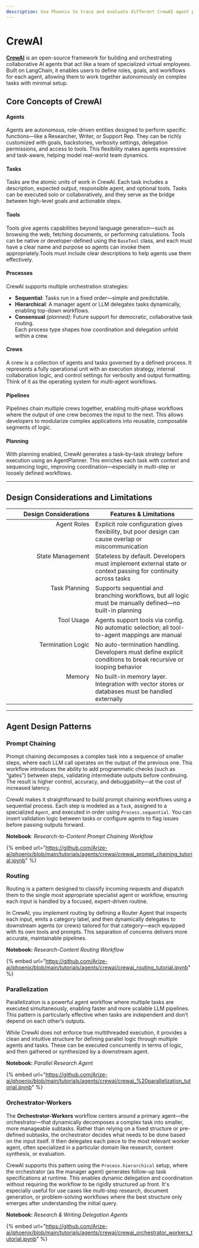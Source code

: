 ```yaml
---
description: Use Phoenix to trace and evaluate different CrewAI agent patterns
---
```


# CrewAI

[**CrewAI**](https://github.com/crewAIInc/crewAI) is an open-source framework for building and orchestrating collaborative AI agents that act like a team of specialized virtual employees. Built on LangChain, it enables users to define roles, goals, and workflows for each agent, allowing them to work together autonomously on complex tasks with minimal setup.

## Core Concepts of CrewAI <a href="#core-concepts-of-crewai" id="core-concepts-of-crewai"></a>

#### **Agents**

Agents are autonomous, role-driven entities designed to perform specific functions—like a Researcher, Writer, or Support Rep. They can be richly customized with goals, backstories, verbosity settings, delegation permissions, and access to tools. This flexibility makes agents expressive and task-aware, helping model real-world team dynamics.

#### Tasks

Tasks are the atomic units of work in CrewAI. Each task includes a description, expected output, responsible agent, and optional tools. Tasks can be executed solo or collaboratively, and they serve as the bridge between high-level goals and actionable steps.

#### Tools

Tools give agents capabilities beyond language generation—such as browsing the web, fetching documents, or performing calculations. Tools can be native or developer-defined using the `BaseTool` class, and each must have a clear name and purpose so agents can invoke them appropriately.Tools must include clear descriptions to help agents use them effectively.

#### Processes

CrewAI supports multiple orchestration strategies:

* **Sequential**: Tasks run in a fixed order—simple and predictable.
* **Hierarchical**: A manager agent or LLM delegates tasks dynamically, enabling top-down workflows.
* **Consensual** _(planned)_: Future support for democratic, collaborative task routing.\
  Each process type shapes how coordination and delegation unfold within a crew.

#### Crews

A crew is a collection of agents and tasks governed by a defined process. It represents a fully operational unit with an execution strategy, internal collaboration logic, and control settings for verbosity and output formatting. Think of it as the operating system for multi-agent workflows.

#### Pipelines

Pipelines chain multiple crews together, enabling multi-phase workflows where the output of one crew becomes the input to the next. This allows developers to modularize complex applications into reusable, composable segments of logic.

#### Planning

With planning enabled, CrewAI generates a task-by-task strategy before execution using an AgentPlanner. This enriches each task with context and sequencing logic, improving coordination—especially in multi-step or loosely defined workflows.

***

## Design Considerations and Limitations

<table><thead><tr><th width="216.4521484375" align="right" valign="top">Design Considerations</th><th>Features &#x26; Limitations</th></tr></thead><tbody><tr><td align="right" valign="top">Agent Roles</td><td>Explicit role configuration gives flexibility, but poor design can cause overlap or miscommunication</td></tr><tr><td align="right" valign="top">State Management</td><td>Stateless by default. Developers must implement external state or context passing for continuity across tasks</td></tr><tr><td align="right" valign="top">Task Planning</td><td>Supports sequential and branching workflows, but all logic must be manually defined—no built-in planning</td></tr><tr><td align="right" valign="top">Tool Usage</td><td>Agents support tools via config. No automatic selection; all tool-to-agent mappings are manual</td></tr><tr><td align="right" valign="top">Termination Logic</td><td>No auto-termination handling. Developers must define explicit conditions to break recursive or looping behavior</td></tr><tr><td align="right" valign="top">Memory</td><td>No built-in memory layer. Integration with vector stores or databases must be handled externally</td></tr></tbody></table>

***

## Agent Design Patterns

### Prompt Chaining

Prompt chaining decomposes a complex task into a sequence of smaller steps, where each LLM call operates on the output of the previous one. This workflow introduces the ability to add programmatic checks (such as “gates”) between steps, validating intermediate outputs before continuing. The result is higher control, accuracy, and debuggability—at the cost of increased latency.

CrewAI makes it straightforward to build prompt chaining workflows using a sequential process. Each step is modeled as a `Task`, assigned to a specialized `Agent`, and executed in order using `Process.sequential`. You can insert validation logic between tasks or configure agents to flag issues before passing outputs forward.

**Notebook**: _Research-to-Content Prompt Chaining Workflow_

{% embed url="https://github.com/Arize-ai/phoenix/blob/main/tutorials/agents/crewai/crewai_prompt_chaining_tutorial.ipynb" %}

### Routing

Routing is a pattern designed to classify incoming requests and dispatch them to the single most appropriate specialist agent or workflow, ensuring each input is handled by a focused, expert-driven routine.

In CrewAI, you implement routing by defining a Router Agent that inspects each input, emits a category label, and then dynamically delegates to downstream agents (or crews) tailored for that category—each equipped with its own tools and prompts. This separation of concerns delivers more accurate, maintainable pipelines.

**Notebook:** _Research-Content Routing Workflow_

{% embed url="https://github.com/Arize-ai/phoenix/blob/main/tutorials/agents/crewai/crewai_routing_tutorial.ipynb" %}

### Parallelization

Parallelization is a powerful agent workflow where multiple tasks are executed simultaneously, enabling faster and more scalable LLM pipelines. This pattern is particularly effective when tasks are independent and don’t depend on each other’s outputs.

While CrewAI does not enforce true multithreaded execution, it provides a clean and intuitive structure for defining parallel logic through multiple agents and tasks. These can be executed concurrently in terms of logic, and then gathered or synthesized by a downstream agent.

**Notebook:** _Parallel Research Agent_

{% embed url="https://github.com/Arize-ai/phoenix/blob/main/tutorials/agents/crewai/crewai_%20parallelization_tutorial.ipynb" %}

### Orchestrator-Workers

The **Orchestrator-Workers** workflow centers around a primary agent—the orchestrator—that dynamically decomposes a complex task into smaller, more manageable subtasks. Rather than relying on a fixed structure or pre-defined subtasks, the orchestrator decides what needs to be done based on the input itself. It then delegates each piece to the most relevant worker agent, often specialized in a particular domain like research, content synthesis, or evaluation.

CrewAI supports this pattern using the `Process.hierarchical` setup, where the orchestrator (as the manager agent) generates follow-up task specifications at runtime. This enables dynamic delegation and coordination without requiring the workflow to be rigidly structured up front. It's especially useful for use cases like multi-step research, document generation, or problem-solving workflows where the best structure only emerges after understanding the initial query.

**Notebook:** _Research & Writing Delegation Agents_

{% embed url="https://github.com/Arize-ai/phoenix/blob/main/tutorials/agents/crewai/crewai_orchestrator_workers_tutorial.ipynb" %}
